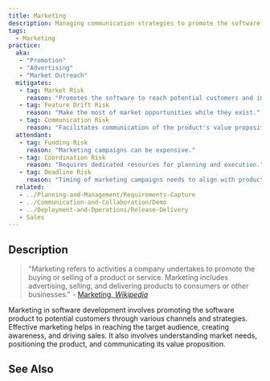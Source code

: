 ```yaml
---
title: Marketing
description: Managing communication strategies to promote the software and engage with the target audience.
tags: 
  - Marketing
practice:
  aka: 
   - "Promotion"
   - "Advertising"
   - "Market Outreach"
  mitigates:
   - tag: Market Risk
     reason: "Promotes the software to reach potential customers and increase market share."
   - tag: Feature Drift Risk
     reason: "Make the most of market opportunities while they exist."
   - tag: Communication Risk
     reason: "Facilitates communication of the product's value proposition to the target audience."
  attendant:
   - tag: Funding Risk
     reason: "Marketing campaigns can be expensive."
   - tag: Coordination Risk
     reason: "Requires dedicated resources for planning and execution."
   - tag: Deadline Risk
     reason: "Timing of marketing campaigns needs to align with product readiness."
  related:
   - ../Planning-and-Management/Requirements-Capture
   - ../Communication-and-Collaboration/Demo
   - ../Deployment-and-Operations/Release-Delivery
   - Sales
---
```


<PracticeIntro details={frontMatter} /> 

## Description

> "Marketing refers to activities a company undertakes to promote the buying or selling of a product or service. Marketing includes advertising, selling, and delivering products to consumers or other businesses." - [Marketing, _Wikipedia_](https://en.wikipedia.org/wiki/Marketing)

Marketing in software development involves promoting the software product to potential customers through various channels and strategies. Effective marketing helps in reaching the target audience, creating awareness, and driving sales. It also involves understanding market needs, positioning the product, and communicating its value proposition.

## See Also

<TagList tag="Marketing" />

